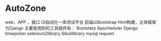 # AutoZone
web，APP ，接口 UI自动化一体测试平台
前端以Bootstrap html构建，主体框架为Django
主要是用到的工具插件有：
Bootstarp
Apscheduler
Django
timepicker
selenium2library
Sikulilibrary
mysql
request

